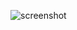![screenshot](https://github.com/MaximKhalamov/Bomberman/assets/92873663/a8e2a0b1-1cb3-4db7-b576-1e43c521eac8)

